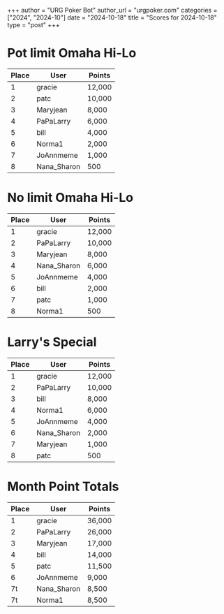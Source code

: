 +++
author = "URG Poker Bot"
author_url = "urgpoker.com"
categories = ["2024", "2024-10"]
date = "2024-10-18"
title = "Scores for 2024-10-18"
type = "post"
+++
# Pot limit Omaha Hi-Lo

| Place | User | Points |
|-------|------|--------|
| 1 | gracie | 12,000 |
| 2 | patc | 10,000 |
| 3 | Maryjean | 8,000 |
| 4 | PaPaLarry | 6,000 |
| 5 | bill | 4,000 |
| 6 | Norma1 | 2,000 |
| 7 | JoAnnmeme | 1,000 |
| 8 | Nana_Sharon | 500 |

# No limit Omaha Hi-Lo

| Place | User | Points |
|-------|------|--------|
| 1 | gracie | 12,000 |
| 2 | PaPaLarry | 10,000 |
| 3 | Maryjean | 8,000 |
| 4 | Nana_Sharon | 6,000 |
| 5 | JoAnnmeme | 4,000 |
| 6 | bill | 2,000 |
| 7 | patc | 1,000 |
| 8 | Norma1 | 500 |

# Larry's Special

| Place | User | Points |
|-------|------|--------|
| 1 | gracie | 12,000 |
| 2 | PaPaLarry | 10,000 |
| 3 | bill | 8,000 |
| 4 | Norma1 | 6,000 |
| 5 | JoAnnmeme | 4,000 |
| 6 | Nana_Sharon | 2,000 |
| 7 | Maryjean | 1,000 |
| 8 | patc | 500 |

# Month Point Totals

| Place | User | Points |
|-------|------|--------|
| 1 | gracie | 36,000 |
| 2 | PaPaLarry | 26,000 |
| 3 | Maryjean | 17,000 |
| 4 | bill | 14,000 |
| 5 | patc | 11,500 |
| 6 | JoAnnmeme | 9,000 |
| 7t | Nana_Sharon | 8,500 |
| 7t | Norma1 | 8,500 |
